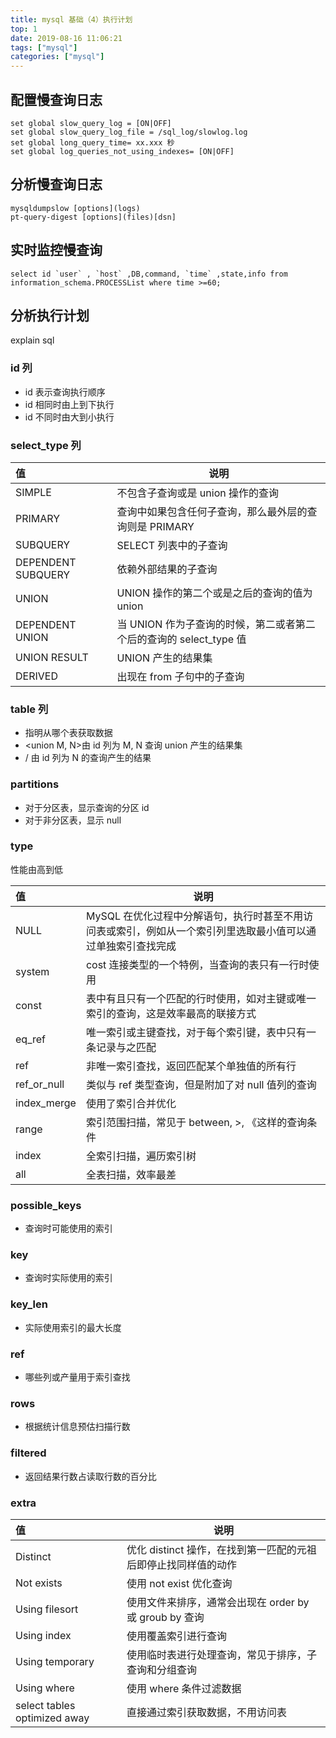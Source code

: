 ```yaml
---
title: mysql 基础（4）执行计划
top: 1
date: 2019-08-16 11:06:21
tags: ["mysql"]
categories: ["mysql"]
---
```


## 配置慢查询日志

``` mysql
set global slow_query_log = [ON|OFF]
set global slow_query_log_file = /sql_log/slowlog.log
set global long_query_time= xx.xxx 秒
set global log_queries_not_using_indexes= [ON|OFF]
```

## 分析慢查询日志

``` mysql
mysqldumpslow [options](logs)
pt-query-digest [options](files)[dsn]
```

## 实时监控慢查询

``` mysql
select id `user` , `host` ,DB,command, `time` ,state,info from information_schema.PROCESSList where time >=60;
```

## 分析执行计划

explain sql

### id 列

* id 表示查询执行顺序
* id 相同时由上到下执行
* id 不同时由大到小执行

### select_type 列

|值|说明|
|:----- |-----|
|SIMPLE |不包含子查询或是 union 操作的查询|
|PRIMARY |查询中如果包含任何子查询，那么最外层的查询则是 PRIMARY|
|SUBQUERY |SELECT 列表中的子查询|
|DEPENDENT SUBQUERY |依赖外部结果的子查询|
|UNION  |UNION 操作的第二个或是之后的查询的值为 union|
|DEPENDENT UNION |当 UNION 作为子查询的时候，第二或者第二个后的查询的 select_type 值|
|UNION RESULT |UNION 产生的结果集|
|DERIVED |出现在 from 子句中的子查询|

### table 列

* 指明从哪个表获取数据
* <union M, N>由 id 列为 M, N 查询 union 产生的结果集
* <derived N>/<subquery N> 由 id 列为 N 的查询产生的结果

### partitions

* 对于分区表，显示查询的分区 id
* 对于非分区表，显示 null

### type

性能由高到低

|值|说明|
|:----- |-----|
|NULL |MySQL 在优化过程中分解语句，执行时甚至不用访问表或索引，例如从一个索引列里选取最小值可以通过单独索引查找完成|
|system |cost 连接类型的一个特例，当查询的表只有一行时使用|
|const |表中有且只有一个匹配的行时使用，如对主键或唯一索引的查询，这是效率最高的联接方式|
|eq_ref |唯一索引或主键查找，对于每个索引键，表中只有一条记录与之匹配|
|ref |非唯一索引查找，返回匹配某个单独值的所有行|
|ref_or_null |类似与 ref 类型查询，但是附加了对 null 值列的查询|
|index_merge |使用了索引合并优化|
|range |索引范围扫描，常见于 between, >, 《这样的查询条件|
|index |全索引扫描，遍历索引树|
|all |全表扫描，效率最差|

### possible_keys

* 查询时可能使用的索引

### key

* 查询时实际使用的索引

### key_len

* 实际使用索引的最大长度

### ref

* 哪些列或产量用于索引查找

### rows

* 根据统计信息预估扫描行数

### filtered

* 返回结果行数占读取行数的百分比

### extra

|值|说明|
|:----- |-----|
|Distinct |优化 distinct 操作，在找到第一匹配的元祖后即停止找同样值的动作|
|Not exists |使用 not exist 优化查询|
|Using filesort |使用文件来排序，通常会出现在 order by 或 groub by 查询|
|Using index |使用覆盖索引进行查询|
|Using temporary|使用临时表进行处理查询，常见于排序，子查询和分组查询|
|Using where|使用 where 条件过滤数据|
|select tables optimized away|直接通过索引获取数据，不用访问表|
